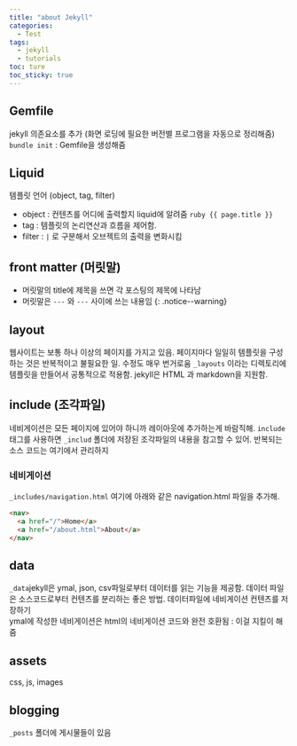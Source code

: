 ```yaml
---
title: "about Jekyll"
categories:
  - Test
tags:
  - jekyll
  - tutorials
toc: ture
toc_sticky: true
---
```



## Gemfile
jekyll 의존요소를 추가 (화면 로딩에 필요한 버전별 프로그램을 자동으로 정리해줌)
`bundle init` : Gemfile을 생성해줌

## Liquid
템플릿 언어 (object, tag, filter)
- object : 컨텐츠를 어디에 출력할지 liquid에 알려줌  `ruby {{ page.title }}`
- tag :  템플릿의 논리연산과 흐름을 제어함.  
- filter : `|` 로 구분해서 오브젝트의 출력을 변화시킴

## front matter (머릿말)

- 머릿말의 title에 제목을 쓰면 각 포스팅의 제목에 나타남
- 머릿말은 `---` 와 `---` 사이에 쓰는 내용임
{: .notice--warning}

## layout
웹사이트는 보통 하나 이상의 페이지를 가지고 있음. 페이지마다 일일히 템플릿을 구성하는 것은 반복적이고 불필요한 일. 수정도 매우 번거로움
 `_layouts` 이라는 디렉토리에 템플릿을 만들어서 공통적으로 적용함.
jekyll은 HTML 과 markdown을 지원함.

## include (조각파일)
네비게이션은 모든 페이지에 있어야 하니까 레이아웃에 추가하는게 바람직해.
`include` 태그를 사용하면 `_includ` 폴더에 저장된 조각파일의 내용을 참고할 수 있어. 반복되는 소스 코드는 여기에서 관리하지  

### 네비게이션
`_includes/navigation.html` 여기에 아래와 같은 navigation.html 파일을 추가해.
```HTML
<nav>
  <a href="/">Home</a>
  <a href="/about.html">About</a>
</nav>
```
## data
`_data`jekyll은 ymal, json, csv파일로부터 데이터를 읽는 기능을 제공함. 데이터 파일은 소스코드로부터 컨텐츠를 분리하는 좋은 방법.
데이터파일에 네비게이션 컨텐츠를 저장하기  
ymal에 작성한 네비게이션은 html의 네비게이션 코드와 완전 호환됨 : 이걸 지킬이 해줌

## assets
css, js, images

## blogging
`_posts` 폴더에 게시물들이 있음  
